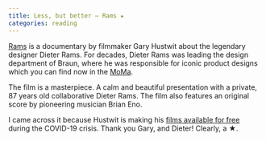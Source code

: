 ```yaml
---
title: Less, but better – Rams ★
categories: reading
---
```

[Rams](https://hustwit.vhx.tv/products/rams) is a documentary by filmmaker Gary Hustwit about the legendary designer Dieter Rams. For decades, Dieter Rams was leading the design department of Braun, where he was responsible for iconic product designs which you can find now in the [MoMa](https://www.moma.org/artists/8451). 

The film is a masterpiece. A calm and beautiful presentation with a private, 87 years old collaborative Dieter Rams. The film also features an original score by pioneering musician Brian Eno.

I came across it because Hustwit is making his [films available for free](https://www.ohyouprettythings.com/free) during the COVID-19 crisis. Thank you Gary, and Dieter! Clearly, a ★.


